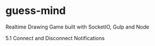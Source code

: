 # guess-mind
Realtime Drawing Game built with SocketIO, Gulp and Node

5.1 Connect and Disconnect Notifications